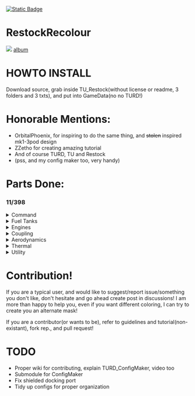 [![Static Badge](https://img.shields.io/badge/This_work_is_licensed_under-CC_BY--NC--SA_4.0-red?logo=creativecommons&logoColor=white)](https://github.com/likeproblem/RestockRecolour?tab=License-1-ov-file)
# RestockRecolour
![](https://imgur.com/cZjJAZO.jpg)
[album](https://imgur.com/a/BK4bnBF)
# HOWTO INSTALL
Download source, grab inside TU_Restock(without license or readme, 3 folders and 3 txts), and put into GameData(no no TURD!)

# Honorable Mentions:
* OrbitalPhoenix, for inspiring to do the same thing, and ~~stolen~~ inspired mk1-3pod design
* ZZetho for creating amazing tutorial
* And of course TURD, TU and Restock
* (pss, and my config maker too, very handy)

# Parts Done:

### 11/398

<details>
<summary>Command</summary>

 4/? [album](https://imgur.com/a/qKnU0Tc)
  
* MK1-3 Command Pod
* KV1 Pod
* KV2 Pod
* KV3 Pod

</details>
<details>
<summary>Fuel Tanks</summary>

1/? [album](https://imgur.com/a/3gXVMj4)
  
* 2.5m Rockomax medium tank

</details>
<details>
<summary>Engines</summary>

1/? [album](https://imgur.com/a/iimZZ1O)
  
* Vector(SSME) now featuring shroud :)

</details>
<details>
<summary>Coupling</summary>

2/? [album](https://imgur.com/a/WeIMzri)
  
* 2.5m decoupler
* Shielded docking port(WIP, the docking port is messed up, but colored)

</details>
<details>
<summary>Aerodynamics</summary>

1/? [album](https://imgur.com/a/OUj7zRc)
  
* Small 1.25m stubby cone(idk name, also what the hell restock its not in structural)

</details>
<details>
<summary>Thermal</summary>

1/? [album](https://imgur.com/a/65ZpHD8)
  
* 2.5m heatshield(defaults to black variant, since brown texture aint inside texture, you can recolour anyways lol)

</details>
<details>
<summary>Utility</summary>

1/? [album](https://imgur.com/a/4KpWiSE)
  
* 1.25m parachute

</details>

# Contribution!

If you are a typical user, and would like to suggest/report issue/something you don't like, don't hesitate and go ahead create post in discussions! I am more than happy to help you, even if you want different coloring, I can try to create you an alternate mask!

If you are a contributor(or wants to be), refer to guidelines and tutorial(non-existant), fork rep., and pull request!

# TODO
* Proper wiki for contributing, explain TURD_ConfigMaker, video too
* Submodule for ConfigMaker
* Fix shielded docking port
* Tidy up configs for proper organization

